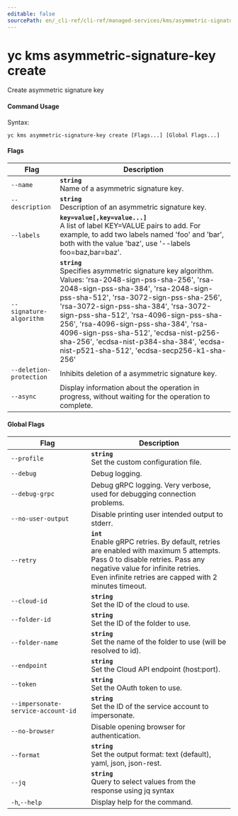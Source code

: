 ```yaml
---
editable: false
sourcePath: en/_cli-ref/cli-ref/managed-services/kms/asymmetric-signature-key/create.md
---
```


# yc kms asymmetric-signature-key create

Create asymmetric signature key

#### Command Usage

Syntax: 

`yc kms asymmetric-signature-key create [Flags...] [Global Flags...]`

#### Flags

| Flag | Description |
|----|----|
|`--name`|<b>`string`</b><br/>Name of a asymmetric signature key.|
|`--description`|<b>`string`</b><br/>Description of an asymmetric signature key.|
|`--labels`|<b>`key=value[,key=value...]`</b><br/>A list of label KEY=VALUE pairs to add. For example, to add two labels named 'foo' and 'bar', both with the value 'baz', use '--labels foo=baz,bar=baz'.|
|`--signature-algorithm`|<b>`string`</b><br/>Specifies asymmetric signature key  algorithm. Values: 'rsa-2048-sign-pss-sha-256', 'rsa-2048-sign-pss-sha-384', 'rsa-2048-sign-pss-sha-512', 'rsa-3072-sign-pss-sha-256', 'rsa-3072-sign-pss-sha-384', 'rsa-3072-sign-pss-sha-512', 'rsa-4096-sign-pss-sha-256', 'rsa-4096-sign-pss-sha-384', 'rsa-4096-sign-pss-sha-512', 'ecdsa-nist-p256-sha-256', 'ecdsa-nist-p384-sha-384', 'ecdsa-nist-p521-sha-512', 'ecdsa-secp256-k1-sha-256'|
|`--deletion-protection`|Inhibits deletion of a asymmetric signature key.|
|`--async`|Display information about the operation in progress, without waiting for the operation to complete.|

#### Global Flags

| Flag | Description |
|----|----|
|`--profile`|<b>`string`</b><br/>Set the custom configuration file.|
|`--debug`|Debug logging.|
|`--debug-grpc`|Debug gRPC logging. Very verbose, used for debugging connection problems.|
|`--no-user-output`|Disable printing user intended output to stderr.|
|`--retry`|<b>`int`</b><br/>Enable gRPC retries. By default, retries are enabled with maximum 5 attempts.<br/>Pass 0 to disable retries. Pass any negative value for infinite retries.<br/>Even infinite retries are capped with 2 minutes timeout.|
|`--cloud-id`|<b>`string`</b><br/>Set the ID of the cloud to use.|
|`--folder-id`|<b>`string`</b><br/>Set the ID of the folder to use.|
|`--folder-name`|<b>`string`</b><br/>Set the name of the folder to use (will be resolved to id).|
|`--endpoint`|<b>`string`</b><br/>Set the Cloud API endpoint (host:port).|
|`--token`|<b>`string`</b><br/>Set the OAuth token to use.|
|`--impersonate-service-account-id`|<b>`string`</b><br/>Set the ID of the service account to impersonate.|
|`--no-browser`|Disable opening browser for authentication.|
|`--format`|<b>`string`</b><br/>Set the output format: text (default), yaml, json, json-rest.|
|`--jq`|<b>`string`</b><br/>Query to select values from the response using jq syntax|
|`-h`,`--help`|Display help for the command.|
